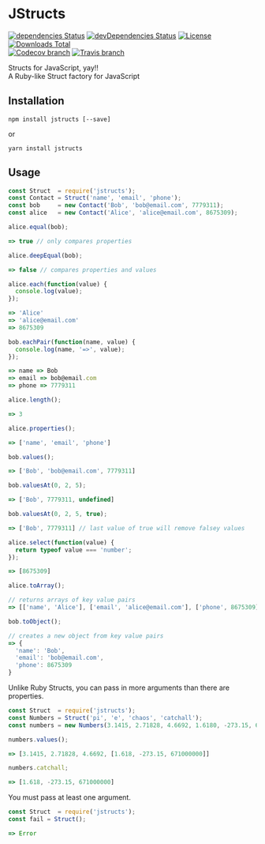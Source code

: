 # JStructs

[![dependencies Status](https://david-dm.org/jfrazx/jstructs/status.svg)](https://david-dm.org/jfrazx/jstructs)
[![devDependencies Status](https://david-dm.org/jfrazx/jstructs/dev-status.svg)](https://david-dm.org/jfrazx/jstructs?type=dev)
[![License](https://img.shields.io/github/license/jfrazx/jstructs.svg?style=plastic)]()
[![Downloads Total](https://img.shields.io/npm/dt/jstructs.svg?style=plastic)](https://www.npmjs.com/package/jstructs)  
[![Codecov branch](https://img.shields.io/codecov/c/github/jfrazx/jstructs/master.svg?style=plastic)](https://codecov.io/gh/jfrazx/jstructs)
[![Travis branch](https://img.shields.io/travis/jfrazx/jstructs/master.svg?style=plastic)](https://travis-ci.org/jfrazx/jstructs)

Structs for JavaScript, yay!!  
A Ruby-like Struct factory for JavaScript

## Installation

`npm install jstructs [--save]`

or

`yarn install jstructs`

## Usage

```javascript
const Struct  = require('jstructs');
const Contact = Struct('name', 'email', 'phone');
const bob     = new Contact('Bob', 'bob@email.com', 7779311);
const alice   = new Contact('Alice', 'alice@email.com', 8675309);

alice.equal(bob);

=> true // only compares properties

alice.deepEqual(bob);

=> false // compares properties and values

alice.each(function(value) {
  console.log(value);
});

=> 'Alice'
=> 'alice@email.com'
=> 8675309

bob.eachPair(function(name, value) {
  console.log(name, '=>', value);
});

=> name => Bob
=> email => bob@email.com
=> phone => 7779311

alice.length();

=> 3

alice.properties();

=> ['name', 'email', 'phone']

bob.values();

=> ['Bob', 'bob@email.com', 7779311]

bob.valuesAt(0, 2, 5);

=> ['Bob', 7779311, undefined]

bob.valuesAt(0, 2, 5, true);

=> ['Bob', 7779311] // last value of true will remove falsey values

alice.select(function(value) {
  return typeof value === 'number';
});

=> [8675309]

alice.toArray();

// returns arrays of key value pairs
=> [['name', 'Alice'], ['email', 'alice@email.com'], ['phone', 8675309]]

bob.toObject();

// creates a new object from key value pairs
=> {
  'name': 'Bob',
  'email': 'bob@email.com',
  'phone': 8675309
}

```

Unlike Ruby Structs, you can pass in more arguments than there are properties.

```javascript
const Struct  = require('jstructs');
const Numbers = Struct('pi', 'e', 'chaos', 'catchall');
const numbers = new Numbers(3.1415, 2.71828, 4.6692, 1.6180, -273.15, 6.71 * Math.pow(10, 8));

numbers.values();

=> [3.1415, 2.71828, 4.6692, [1.618, -273.15, 671000000]]

numbers.catchall;

=> [1.618, -273.15, 671000000]
```

You must pass at least one argument.

```javascript
const Struct  = require('jstructs');
const fail = Struct();

=> Error
```
